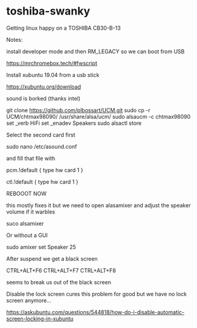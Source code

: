 # toshiba-swanky
Getting linux happy on a TOSHIBA CB30-B-13

Notes:

install developer mode and then RM_LEGACY so we can boot from USB

https://mrchromebox.tech/#fwscript


Install xubuntu 19.04 from a usb stick

https://xubuntu.org/download


sound is borked (thanks intel)

  git clone https://github.com/plbossart/UCM.git
  sudo cp -r UCM/chtmax98090/ /usr/share/alsa/ucm/
  sudo alsaucm -c chtmax98090 set _verb HiFi set _enadev Speakers
  sudo alsactl store

Select the second card first

  sudo nano /etc/asound.conf

and fill that file with

  pcm.!default {
      type hw
      card 1
  }

  ctl.!default {
      type hw
      card 1
  }


REBOOOT NOW

this mostly fixes it but we need to open alasamixer and adjust the speaker volume if it warbles

  suco alsamixer

Or without a GUI

  sudo amixer set Speaker 25


After suspend we get a black screen

CTRL+ALT+F6
CTRL+ALT+F7
CTRL+ALT+F8

seems to break us out of the black screen

Disable the lock screen cures this problem for good but we have no lock screen anymore...

https://askubuntu.com/questions/544818/how-do-i-disable-automatic-screen-locking-in-xubuntu



